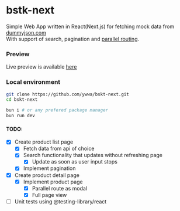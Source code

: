 # bstk-next

Simple Web App written in React(Next.js) for fetching mock data from [dummyjson.com](https://dummyjson.com/) \
With support of search, pagination and [parallel routing](https://nextjs.org/docs/app/building-your-application/routing/parallel-routes).

### Preview

Live preview is available [here](https://bskt-next.vercel.app)

### Local environment

```bash
git clone https://github.com/ywwa/bskt-next.git
cd bskt-next

bun i # or any prefered package manager
bun run dev
```

#### TODO:

- [x] Create product list page
  - [x] Fetch data from api of choice
  - [x] Search functionality that updates without refreshing page
    - [x] Update as soon as user input stops
  - [x] Implement pagination
- [x] Create product detail page
  - [x] Implement product page
    - [x] Parallel route as modal
    - [x] Full page view
- [ ] Unit tests using @testing-library/react
